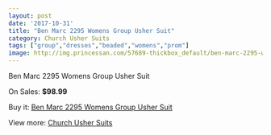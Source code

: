 ```yaml
---
layout: post
date: '2017-10-31'
title: "Ben Marc 2295 Womens Group Usher Suit"
category: Church Usher Suits
tags: ["group","dresses","beaded","womens","prom"]
image: http://img.princessan.com/57689-thickbox_default/ben-marc-2295-womens-group-usher-suit.jpg
---
```

Ben Marc 2295 Womens Group Usher Suit

On Sales: **$98.99**
<a href="https://www.princessan.com/en/church-usher-suits/25517-ben-marc-2295-womens-group-usher-suit.html"><amp-img layout="responsive" width="600" height="600" src="//img.princessan.com/57689-thickbox_default/ben-marc-2295-womens-group-usher-suit.jpg" alt="Ben Marc 2295 Womens Group Usher Suit 0" /></a>
<a href="https://www.princessan.com/en/church-usher-suits/25517-ben-marc-2295-womens-group-usher-suit.html"><amp-img layout="responsive" width="600" height="600" src="//img.princessan.com/57691-thickbox_default/ben-marc-2295-womens-group-usher-suit.jpg" alt="Ben Marc 2295 Womens Group Usher Suit 1" /></a>
<a href="https://www.princessan.com/en/church-usher-suits/25517-ben-marc-2295-womens-group-usher-suit.html"><amp-img layout="responsive" width="600" height="600" src="//img.princessan.com/57690-thickbox_default/ben-marc-2295-womens-group-usher-suit.jpg" alt="Ben Marc 2295 Womens Group Usher Suit 2" /></a>

Buy it: [Ben Marc 2295 Womens Group Usher Suit](https://www.princessan.com/en/church-usher-suits/25517-ben-marc-2295-womens-group-usher-suit.html "Ben Marc 2295 Womens Group Usher Suit")

View more: [Church Usher Suits](https://www.princessan.com/en/216-church-usher-suits "Church Usher Suits")